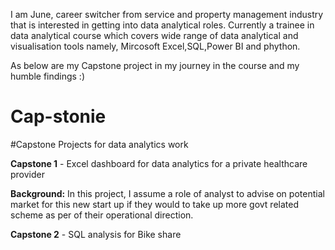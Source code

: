 I am June, career switcher from service and property management industry that is interested in getting into data analytical roles.
Currently a trainee in data analytical course which covers wide range of data analytical and visualisation tools namely, Mircosoft Excel,SQL,Power BI and phython.

As below are my Capstone project in my journey in the course and my humble findings :)

# Cap-stonie

#Capstone Projects for data analytics work

**Capstone 1** - Excel dashboard for data analytics for a private healthcare provider

**Background:**
In this project, I assume a role of analyst to advise on potential market for this new start up if they would to take up more govt related scheme as per of their operational direction. 

**Capstone 2** - SQL analysis for Bike share

